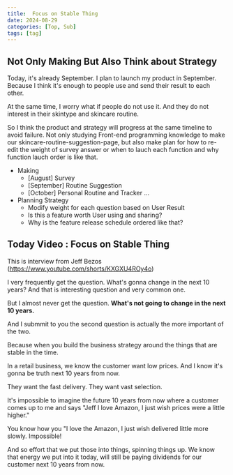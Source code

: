 ```yaml
---
title:  Focus on Stable Thing
date: 2024-08-29
categories: [Top, Sub]
tags: [tag]
---
```


## Not Only Making But Also Think about Strategy

Today, it's already September. I plan to launch my product in September. Because I think it's enough to people use and send their result to each other. <br>

At the same time, I worry what if people do not use it. And they do not interest in their skintype and skincare routine. <br>

So I think the product and strategy will progress at the same timeline to avoid failure. Not only studying Front-end programming knowledge to make our skincare-routine-suggestion-page, but also make plan for how to re-edit the weight of survey answer or when to lauch each function and why function lauch order is like that.

* Making 
  * [August] Survey
  * [September] Routine Suggestion
  * [October] Personal Routine and Tracker ...
* Planning Strategy
  *  Modify weight for each question based on User Result
  *  Is this a feature worth User using and sharing?
  *  Why is the feature release schedule ordered like that?

## Today Video : Focus on Stable Thing

This is interview from Jeff Bezos (https://www.youtube.com/shorts/KXGXU4ROy4o) <br>

I very frequently get the question. What's gonna change in the next 10 years? And that is interesting question and very common one.<br>

But I almost never get the question. **What's not going to change in the next 10 years.**<br>

And I submmit to you the second question is actually the more important of the two.<br>

Because when you build the business strategy around the things that are stable in the time. <br>

In a retail business, we know the customer want low prices. And I know it's gonna be truth next 10 years from now. <br>

They want the fast delivery. They want vast selection. <br>

It's impossible to imagine the future 10 years from now where a customer comes up to me and says "Jeff I love Amazon, I just wish prices were a little higher."<br>

You know how you "I love the Amazon, I just wish delivered little more slowly. Impossible!<br>

And so effort that we put those into things, spinning things up. We know that energy we put into it today, will still be paying dividends for our customer next 10 years from now.